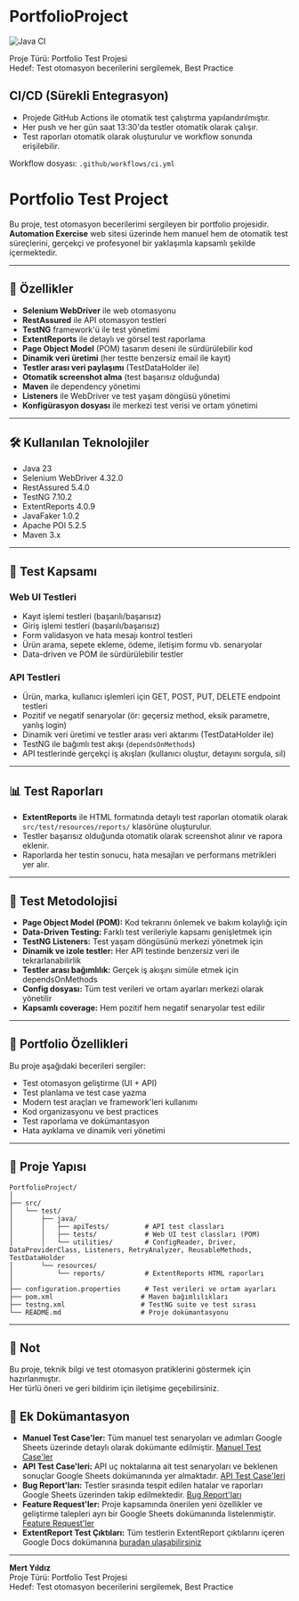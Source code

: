 # PortfolioProject

![Java CI](https://github.com/<KULLANICI_ADI>/<REPO_ADI>/actions/workflows/ci.yml/badge.svg)

Proje Türü: Portfolio Test Projesi  
Hedef: Test otomasyon becerilerini sergilemek, Best Practice

## CI/CD (Sürekli Entegrasyon)

- Projede GitHub Actions ile otomatik test çalıştırma yapılandırılmıştır.
- Her push ve her gün saat 13:30'da testler otomatik olarak çalışır.
- Test raporları otomatik olarak oluşturulur ve workflow sonunda erişilebilir.

Workflow dosyası: `.github/workflows/ci.yml`

# Portfolio Test Project

Bu proje, test otomasyon becerilerimi sergileyen bir portfolio projesidir.  
**Automation Exercise** web sitesi üzerinde hem manuel hem de otomatik test süreçlerini, gerçekçi ve profesyonel bir yaklaşımla kapsamlı şekilde içermektedir.

---

## 🚀 Özellikler

- **Selenium WebDriver** ile web otomasyonu
- **RestAssured** ile API otomasyon testleri
- **TestNG** framework'ü ile test yönetimi
- **ExtentReports** ile detaylı ve görsel test raporlama
- **Page Object Model** (POM) tasarım deseni ile sürdürülebilir kod
- **Dinamik veri üretimi** (her testte benzersiz email ile kayıt)
- **Testler arası veri paylaşımı** (TestDataHolder ile)
- **Otomatik screenshot alma** (test başarısız olduğunda)
- **Maven** ile dependency yönetimi
- **Listeners** ile WebDriver ve test yaşam döngüsü yönetimi
- **Konfigürasyon dosyası** ile merkezi test verisi ve ortam yönetimi

---

## 🛠️ Kullanılan Teknolojiler

- Java 23
- Selenium WebDriver 4.32.0
- RestAssured 5.4.0
- TestNG 7.10.2
- ExtentReports 4.0.9
- JavaFaker 1.0.2
- Apache POI 5.2.5
- Maven 3.x

---

## 🧪 Test Kapsamı

### Web UI Testleri
- Kayıt işlemi testleri (başarılı/başarısız)
- Giriş işlemi testleri (başarılı/başarısız)
- Form validasyon ve hata mesajı kontrol testleri
- Ürün arama, sepete ekleme, ödeme, iletişim formu vb. senaryolar
- Data-driven ve POM ile sürdürülebilir testler

### API Testleri
- Ürün, marka, kullanıcı işlemleri için GET, POST, PUT, DELETE endpoint testleri
- Pozitif ve negatif senaryolar (ör: geçersiz method, eksik parametre, yanlış login)
- Dinamik veri üretimi ve testler arası veri aktarımı (TestDataHolder ile)
- TestNG ile bağımlı test akışı (`dependsOnMethods`)
- API testlerinde gerçekçi iş akışları (kullanıcı oluştur, detayını sorgula, sil)

---

## 📊 Test Raporları

- **ExtentReports** ile HTML formatında detaylı test raporları otomatik olarak `src/test/resources/reports/` klasörüne oluşturulur.
- Testler başarısız olduğunda otomatik olarak screenshot alınır ve rapora eklenir.
- Raporlarda her testin sonucu, hata mesajları ve performans metrikleri yer alır.

---

## 📝 Test Metodolojisi

- **Page Object Model (POM):** Kod tekrarını önlemek ve bakım kolaylığı için
- **Data-Driven Testing:** Farklı test verileriyle kapsamı genişletmek için
- **TestNG Listeners:** Test yaşam döngüsünü merkezi yönetmek için
- **Dinamik ve izole testler:** Her API testinde benzersiz veri ile tekrarlanabilirlik
- **Testler arası bağımlılık:** Gerçek iş akışını simüle etmek için dependsOnMethods
- **Config dosyası:** Tüm test verileri ve ortam ayarları merkezi olarak yönetilir
- **Kapsamlı coverage:** Hem pozitif hem negatif senaryolar test edilir

---

## 🎯 Portfolio Özellikleri

Bu proje aşağıdaki becerileri sergiler:

- Test otomasyon geliştirme (UI + API)
- Test planlama ve test case yazma
- Modern test araçları ve framework'leri kullanımı
- Kod organizasyonu ve best practices
- Test raporlama ve dokümantasyon
- Hata ayıklama ve dinamik veri yönetimi

---

## 📁 Proje Yapısı

```
PortfolioProject/
│
├── src/
│   └── test/
│       ├── java/
│       │   ├── apiTests/         # API test classları
│       │   ├── tests/            # Web UI test classları (POM)
│       │   └── utilities/        # ConfigReader, Driver, DataProviderClass, Listeners, RetryAnalyzer, ReusableMethods, TestDataHolder
│       └── resources/
│           └── reports/          # ExtentReports HTML raporları
│
├── configuration.properties      # Test verileri ve ortam ayarları
├── pom.xml                      # Maven bağımlılıkları
├── testng.xml                   # TestNG suite ve test sırası
└── README.md                    # Proje dokümantasyonu
```

---

## 📝 Not

Bu proje, teknik bilgi ve test otomasyon pratiklerini göstermek için hazırlanmıştır.  
Her türlü öneri ve geri bildirim için iletişime geçebilirsiniz.

## 📄 Ek Dokümantasyon

- **Manuel Test Case'ler:** Tüm manuel test senaryoları ve adımları Google Sheets üzerinde detaylı olarak dokümante edilmiştir. [Manuel Test Case'ler](https://docs.google.com/spreadsheets/d/1B7jdYvrQclWU3P49Iyvyd-_lP3ViH6pIvXz7byBQ0QQ/edit?usp=sharing)
- **API Test Case'leri:** API uç noktalarına ait test senaryoları ve beklenen sonuçlar Google Sheets dokümanında yer almaktadır. [API Test Case'leri](https://docs.google.com/spreadsheets/d/1wvj83WIaFCBzdywTyjDLtB6prDvgFKvwmcg5-JS5FwM/edit?usp=sharing)
- **Bug Report'ları:** Testler sırasında tespit edilen hatalar ve raporları Google Sheets üzerinden takip edilmektedir. [Bug Report'ları](https://docs.google.com/spreadsheets/d/1edjRsi86Ca-ucRKp-nSzX2IxHkaPzippiwV8OCBMrQI/edit?usp=sharing)
- **Feature Request'ler:** Proje kapsamında önerilen yeni özellikler ve geliştirme talepleri ayrı bir Google Sheets dokümanında listelenmiştir. [Feature Request'ler](https://docs.google.com/spreadsheets/d/1KcRs4s0gbqUvuSTgvIPaOvQxHK1ATfZkfxHU1gKh5PU/edit?usp=sharing)
- **ExtentReport Test Çıktıları:** Tüm testlerin ExtentReport çıktılarını içeren Google Docs dokümanına [buradan ulaşabilirsiniz](https://docs.google.com/spreadsheets/d/10bdRwa7d9ZZnNIzRAxeSa8WiHn8Bo-XI0S0JZeHTQA4/edit?usp=sharing)

---

**Mert Yıldız**  
Proje Türü: Portfolio Test Projesi  
Hedef: Test otomasyon becerilerini sergilemek, Best Practice